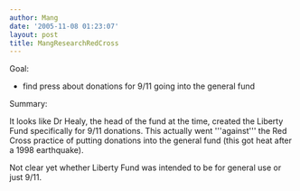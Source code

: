 ```yaml
---
author: Mang
date: '2005-11-08 01:23:07'
layout: post
title: MangResearchRedCross
---
```


Goal:

* find press about donations for 9/11 going into the general fund

Summary:

It looks like Dr Healy, the head of the fund at the time, created the Liberty Fund specifically for 9/11 donations.  This actually went '''against''' the Red Cross practice of putting donations into the general fund (this got heat after a 1998 earthquake).

Not clear yet whether Liberty Fund was intended to be for general use or just 9/11.
